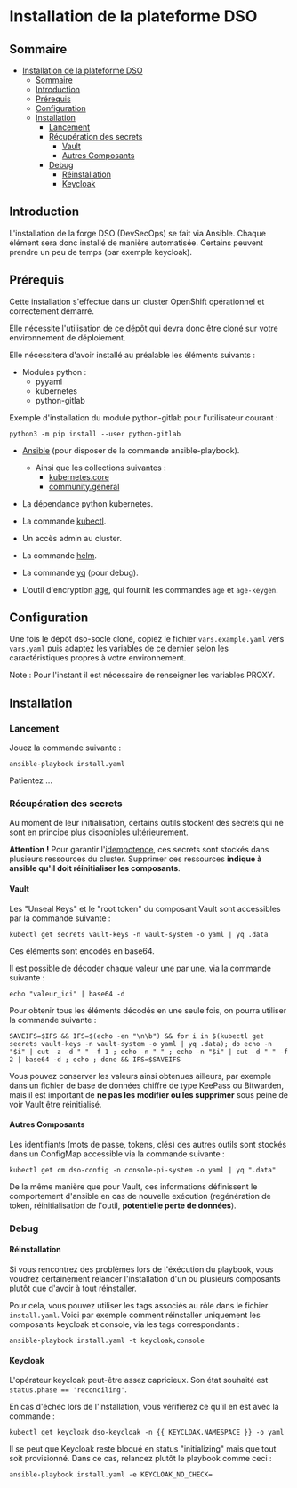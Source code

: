 # Installation de la plateforme DSO

## Sommaire
- [Installation de la plateforme DSO](#installation-de-la-plateforme-dso)
  - [Sommaire](#sommaire)
  - [Introduction](#introduction)
  - [Prérequis](#prérequis)
  - [Configuration](#configuration)
  - [Installation](#installation)
    - [Lancement](#lancement)
    - [Récupération des secrets](#récupération-des-secrets)
      - [Vault](#vault)
      - [Autres Composants](#autres-composants)
    - [Debug](#debug)
      - [Réinstallation](#réinstallation)
      - [Keycloak](#keycloak)

## Introduction

L'installation de la forge DSO (DevSecOps) se fait via Ansible. Chaque élément sera donc installé de manière automatisée. Certains peuvent prendre un peu de temps (par exemple keycloak).

## Prérequis

Cette installation s'effectue dans un cluster OpenShift opérationnel et correctement démarré.

Elle nécessite l'utilisation de [ce dépôt](https://github.com/cloud-pi-native/socle) qui devra donc être cloné sur votre environnement de déploiement.

Elle nécessitera d'avoir installé au préalable les éléments suivants :

- Modules python :
  - pyyaml
  - kubernetes
  - python-gitlab

Exemple d'installation du module python-gitlab pour l'utilisateur courant :

```python3 -m pip install --user python-gitlab```

- [Ansible](https://docs.ansible.com/ansible/latest/installation_guide/intro_installation.html) (pour disposer de la commande ansible-playbook).
  
  - Ainsi que les collections suivantes :
    - [kubernetes.core](https://github.com/ansible-collections/kubernetes.core)
    - [community.general](https://github.com/ansible-collections/community.general)

- La dépendance python kubernetes.

- La commande [kubectl](https://kubernetes.io/docs/tasks/tools/install-kubectl-linux/).

- Un accès admin au cluster.

- La commande [helm](https://helm.sh/docs/intro/install/).

- La commande [yq](https://github.com/mikefarah/yq/#install) (pour debug).

- L'outil d'encryption [age](https://github.com/FiloSottile/age), qui fournit les commandes `age` et `age-keygen`.

## Configuration

Une fois le dépôt dso-socle cloné, copiez le fichier `vars.example.yaml` vers `vars.yaml` puis adaptez les variables de ce dernier selon les caractéristiques propres à votre environnement.

Note : Pour l'instant il est nécessaire de renseigner les variables PROXY.

## Installation

### Lancement
Jouez la commande suivante :

```ansible-playbook install.yaml```

Patientez …

### Récupération des secrets
Au moment de leur initialisation, certains outils stockent des secrets qui ne sont en principe plus disponibles ultérieurement.

**Attention !** Pour garantir l'[idempotence](https://fr.wikipedia.org/wiki/Idempotence), ces secrets sont stockés dans plusieurs ressources du cluster. Supprimer ces ressources **indique à ansible qu'il doit réinitialiser les composants**.

#### Vault
Les "Unseal Keys" et le "root token" du composant Vault sont accessibles par la commande suivante :

```kubectl get secrets vault-keys -n vault-system -o yaml | yq .data```

Ces éléments sont encodés en base64.

Il est possible de décoder chaque valeur une par une, via la commande suivante :

```echo "valeur_ici" | base64 -d```

Pour obtenir tous les éléments décodés en une seule fois, on pourra utiliser la commande suivante :

```SAVEIFS=$IFS && IFS=$(echo -en "\n\b") && for i in $(kubectl get secrets vault-keys -n vault-system -o yaml | yq .data); do echo -n "$i" | cut -z -d " " -f 1 ; echo -n " " ; echo -n "$i" | cut -d " " -f 2 | base64 -d ; echo ; done && IFS=$SAVEIFS```

Vous pouvez conserver les valeurs ainsi obtenues ailleurs, par exemple dans un fichier de base de données chiffré de type KeePass ou Bitwarden, mais il est important de **ne pas les modifier ou les supprimer** sous peine de voir Vault être réinitialisé.

#### Autres Composants
Les identifiants (mots de passe, tokens, clés) des autres outils sont stockés dans un ConfigMap accessible via la commande suivante :

```kubectl get cm dso-config -n console-pi-system -o yaml | yq ".data"```

De la même manière que pour Vault, ces informations définissent le comportement d'ansible en cas de nouvelle exécution (regénération de token, réinitialisation de l'outil, **potentielle perte de données**).

### Debug
#### Réinstallation
Si vous rencontrez des problèmes lors de l'éxécution du playbook, vous voudrez certainement relancer l'installation d'un ou plusieurs composants plutôt que d'avoir à tout réinstaller.

Pour cela, vous pouvez utiliser les tags associés au rôle dans le fichier `install.yaml`. Voici par exemple comment réinstaller uniquement les composants keycloak et console, via les tags correspondants :

```ansible-playbook install.yaml -t keycloak,console```

#### Keycloak
L'opérateur keycloak peut-être assez capricieux. Son état souhaité est `status.phase == 'reconciling'`.

En cas d'échec lors de l'installation, vous vérifierez ce qu'il en est avec la commande :

```kubectl get keycloak dso-keycloak -n {{ KEYCLOAK.NAMESPACE }} -o yaml```

Il se peut que Keycloak reste bloqué en status "initializing" mais que tout soit provisionné. Dans ce cas, relancez plutôt le playbook comme ceci :

```ansible-playbook install.yaml -e KEYCLOAK_NO_CHECK=```

